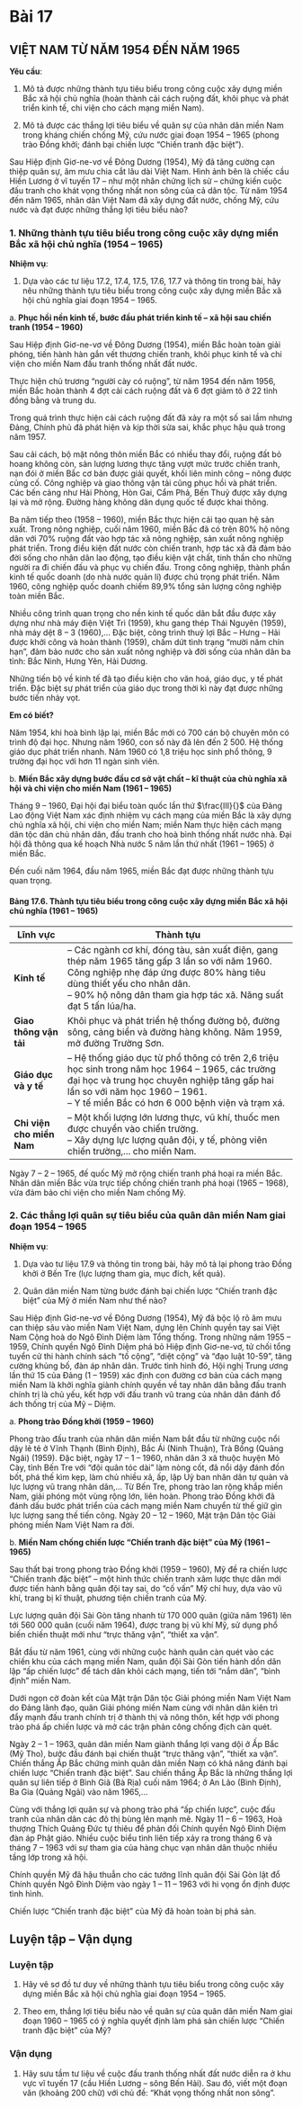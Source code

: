 # Bài 17
## VIỆT NAM TỪ NĂM 1954 ĐẾN NĂM 1965

**Yêu cầu**:

1. Mô tả được những thành tựu tiêu biểu trong công cuộc xây dựng miền Bắc xã hội chủ nghĩa (hoàn thành cải cách ruộng đất, khôi phục và phát triển kinh tế, chi viện cho cách mạng miền Nam).

2. Mô tả được các thắng lợi tiêu biểu về quân sự của nhân dân miền Nam trong kháng chiến chống Mỹ, cứu nước giai đoạn 1954 – 1965 (phong trào Đồng khởi; đánh bại chiến lược “Chiến tranh đặc biệt”).

Sau Hiệp định Giơ-ne-vơ về Đông Dương (1954), Mỹ đã tăng cường can thiệp quân sự, âm mưu chia cắt lâu dài Việt Nam. Hình ảnh bên là chiếc cầu Hiền Lương ở vĩ tuyến 17 – như một nhân chứng lịch sử – chứng kiến cuộc đấu tranh cho khát vọng thống nhất non sông của cả dân tộc. Từ năm 1954 đến năm 1965, nhân dân Việt Nam đã xây dựng đất nước, chống Mỹ, cứu nước và đạt được những thắng lợi tiêu biểu nào?

### 1. Những thành tựu tiêu biểu trong công cuộc xây dựng miền Bắc xã hội chủ nghĩa (1954 – 1965)

**Nhiệm vụ**:

1. Dựa vào các tư liệu 17.2, 17.4, 17.5, 17.6, 17.7 và thông tin trong bài, hãy nêu những thành tựu tiêu biểu trong công cuộc xây dựng miền Bắc xã hội chủ nghĩa giai đoạn 1954 – 1965.

a. **Phục hồi nền kinh tế, bước đầu phát triển kinh tế – xã hội sau chiến tranh (1954 – 1960)**

Sau Hiệp định Giơ-ne-vơ về Đông Dương (1954), miền Bắc hoàn toàn giải phóng, tiến hành hàn gắn vết thương chiến tranh, khôi phục kinh tế và chi viện cho miền Nam đấu tranh thống nhất đất nước.

Thực hiện chủ trương “người cày có ruộng”, từ năm 1954 đến năm 1956, miền Bắc hoàn thành 4 đợt cải cách ruộng đất và 6 đợt giảm tô ở 22 tỉnh đồng bằng và trung du.

Trong quá trình thực hiện cải cách ruộng đất đã xảy ra một số sai lầm nhưng Đảng, Chính phủ đã phát hiện và kịp thời sửa sai, khắc phục hậu quả trong năm 1957.

Sau cải cách, bộ mặt nông thôn miền Bắc có nhiều thay đổi, ruộng đất bỏ hoang không còn, sản lượng lương thực tăng vượt mức trước chiến tranh, nạn đói ở miền Bắc cơ bản được giải quyết, khối liên minh công – nông được củng cố. Công nghiệp và giao thông vận tải cũng phục hồi và phát triển. Các bến cảng như Hải Phòng, Hòn Gai, Cẩm Phả, Bến Thuỷ được xây dựng lại và mở rộng. Đường hàng không dân dụng quốc tế được khai thông.

Ba năm tiếp theo (1958 – 1960), miền Bắc thực hiện cải tạo quan hệ sản xuất. Trong nông nghiệp, cuối năm 1960, miền Bắc đã có trên 80% hộ nông dân với 70% ruộng đất vào hợp tác xã nông nghiệp, sản xuất nông nghiệp phát triển. Trong điều kiện đất nước còn chiến tranh, hợp tác xã đã đảm bảo đời sống cho nhân dân lao động, tạo điều kiện vật chất, tinh thần cho những người ra đi chiến đấu và phục vụ chiến đấu. Trong công nghiệp, thành phần kinh tế quốc doanh (do nhà nước quản lí) được chú trọng phát triển. Năm 1960, công nghiệp quốc doanh chiếm 89,9% tổng sản lượng công nghiệp toàn miền Bắc.

Nhiều công trình quan trọng cho nền kinh tế quốc dân bắt đầu được xây dựng như nhà máy điện Việt Trì (1959), khu gang thép Thái Nguyên (1959), nhà máy dệt 8 – 3 (1960),... Đặc biệt, công trình thuỷ lợi Bắc – Hưng – Hải được khởi công và hoàn thành (1959), chấm dứt tình trạng “mười năm chín hạn”, đảm bảo nước cho sản xuất nông nghiệp và đời sống của nhân dân ba tỉnh: Bắc Ninh, Hưng Yên, Hải Dương.

Những tiến bộ về kinh tế đã tạo điều kiện cho văn hoá, giáo dục, y tế phát triển. Đặc biệt sự phát triển của giáo dục trong thời kì này đạt được những bước tiến nhảy vọt.

**Em có biết?**

Năm 1954, khi hoà bình lập lại, miền Bắc mới có 700 cán bộ chuyên môn có trình độ đại học. Nhưng năm 1960, con số này đã lên đến 2 500. Hệ thống giáo dục phát triển nhanh. Năm 1960 có 1,8 triệu học sinh phổ thông, 9 trường đại học với hơn 11 ngàn sinh viên.

b. **Miền Bắc xây dựng bước đầu cơ sở vật chất – kĩ thuật của chủ nghĩa xã hội và chi viện cho miền Nam (1961 – 1965)**

Tháng 9 – 1960, Đại hội đại biểu toàn quốc lần thứ $\frac{III}{}$ của Đảng Lao động Việt Nam xác định nhiệm vụ cách mạng của miền Bắc là xây dựng chủ nghĩa xã hội, chi viện cho miền Nam; miền Nam thực hiện cách mạng dân tộc dân chủ nhân dân, đấu tranh cho hoà bình thống nhất nước nhà. Đại hội đã thông qua kế hoạch Nhà nước 5 năm lần thứ nhất (1961 – 1965) ở miền Bắc.

Đến cuối năm 1964, đầu năm 1965, miền Bắc đạt được những thành tựu quan trọng.

#### Bảng 17.6. Thành tựu tiêu biểu trong công cuộc xây dựng miền Bắc xã hội chủ nghĩa (1961 – 1965)

| Lĩnh vực | Thành tựu |
|---|---|
| **Kinh tế** | – Các ngành cơ khí, đóng tàu, sản xuất điện, gang thép năm 1965 tăng gấp 3 lần so với năm 1960. Công nghiệp nhẹ đáp ứng được 80% hàng tiêu dùng thiết yếu cho nhân dân.<br> – 90% hộ nông dân tham gia hợp tác xã. Năng suất đạt 5 tấn lúa/ha. |
| **Giao thông vận tải** | Khôi phục và phát triển hệ thống đường bộ, đường sông, cảng biển và đường hàng không. Năm 1959, mở đường Trường Sơn. |
| **Giáo dục và y tế** | – Hệ thống giáo dục từ phổ thông có trên 2,6 triệu học sinh trong năm học 1964 – 1965, các trường đại học và trung học chuyên nghiệp tăng gấp hai lần so với năm học 1960 – 1961.<br> – Y tế miền Bắc có hơn 6 000 bệnh viện và trạm xá. |
| **Chi viện cho miền Nam** | – Một khối lượng lớn lương thực, vũ khí, thuốc men được chuyển vào chiến trường.<br> – Xây dựng lực lượng quân đội, y tế, phòng viên chiến trường,... cho miền Nam. |

Ngày 7 – 2 – 1965, đế quốc Mỹ mở rộng chiến tranh phá hoại ra miền Bắc. Nhân dân miền Bắc vừa trực tiếp chống chiến tranh phá hoại (1965 – 1968), vừa đảm bảo chi viện cho miền Nam chống Mỹ.

### 2. Các thắng lợi quân sự tiêu biểu của quân dân miền Nam giai đoạn 1954 – 1965

**Nhiệm vụ**:

1. Dựa vào tư liệu 17.9 và thông tin trong bài, hãy mô tả lại phong trào Đồng khởi ở Bến Tre (lực lượng tham gia, mục đích, kết quả).

2. Quân dân miền Nam từng bước đánh bại chiến lược “Chiến tranh đặc biệt” của Mỹ ở miền Nam như thế nào?

Sau Hiệp định Giơ-ne-vơ về Đông Dương (1954), Mỹ đã bộc lộ rõ âm mưu can thiệp sâu vào miền Nam Việt Nam, dựng lên Chính quyền tay sai Việt Nam Cộng hoà do Ngô Đình Diệm làm Tổng thống. Trong những năm 1955 – 1959, Chính quyền Ngô Đình Diệm phá bỏ Hiệp định Giơ-ne-vơ, tử chối tổng tuyển cử thi hành chính sách “tố cộng”, “diệt cộng” và “đạo luật 10-59”, tăng cường khủng bố, đàn áp nhân dân. Trước tình hình đó, Hội nghị Trung ương lần thứ 15 của Đảng (1 – 1959) xác định con đường cơ bản của cách mạng miền Nam là khởi nghĩa giành chính quyền về tay nhân dân bằng đấu tranh chính trị là chủ yếu, kết hợp với đấu tranh vũ trang của nhân dân đánh đổ ách thống trị của Mỹ – Diệm.

a. **Phong trào Đồng khởi (1959 – 1960)**

Phong trào đấu tranh của nhân dân miền Nam bắt đầu từ những cuộc nổi dậy lẻ tẻ ở Vĩnh Thạnh (Bình Định), Bắc Ái (Ninh Thuận), Trà Bồng (Quảng Ngãi) (1959). Đặc biệt, ngày 17 – 1 – 1960, nhân dân 3 xã thuộc huyện Mỏ Cày, tỉnh Bến Tre với “đội quân tóc dài” làm nòng cốt, đã nổi dậy đánh đồn bốt, phá thế kìm kẹp, làm chủ nhiều xã, ấp, lập Uỷ ban nhân dân tự quản và lực lượng vũ trang nhân dân,... Từ Bến Tre, phong trào lan rộng khắp miền Nam, giải phóng một vùng rộng lớn, liên hoàn. Phong trào Đồng khởi đã đánh dấu bước phát triển của cách mạng miền Nam chuyển từ thế giữ gìn lực lượng sang thế tiến công. Ngày 20 – 12 – 1960, Mặt trận Dân tộc Giải phóng miền Nam Việt Nam ra đời.

b. **Miền Nam chống chiến lược “Chiến tranh đặc biệt” của Mỹ (1961 – 1965)**

Sau thất bại trong phong trào Đồng khởi (1959 – 1960), Mỹ đề ra chiến lược “Chiến tranh đặc biệt” – một hình thức chiến tranh xâm lược thực dân mới được tiến hành bằng quân đội tay sai, do “cố vấn” Mỹ chỉ huy, dựa vào vũ khí, trang bị kĩ thuật, phương tiện chiến tranh của Mỹ.

Lực lượng quân đội Sài Gòn tăng nhanh từ 170 000 quân (giữa năm 1961) lên tới 560 000 quân (cuối năm 1964), được trang bị vũ khí Mỹ, sử dụng phổ biến chiến thuật mới như “trực thăng vận”, “thiết xa vận”.

Bắt đầu từ năm 1961, cùng với những cuộc hành quân càn quét vào các chiến khu của cách mạng miền Nam, quân đội Sài Gòn tiến hành dồn dân lập “ấp chiến lược” để tách dân khỏi cách mạng, tiến tới “nắm dân”, “bình định” miền Nam.

Dưới ngọn cờ đoàn kết của Mặt trận Dân tộc Giải phóng miền Nam Việt Nam do Đảng lãnh đạo, quân Giải phóng miền Nam cùng với nhân dân kiên trì đẩy mạnh đấu tranh chính trị ở thành thị và nông thôn, kết hợp với phong trào phá ấp chiến lược và mở các trận phản công chống địch càn quét.

Ngày 2 – 1 – 1963, quân dân miền Nam giành thắng lợi vang dội ở Ấp Bắc (Mỹ Tho), bước đầu đánh bại chiến thuật “trực thăng vận”, “thiết xa vận”. Chiến thắng Ấp Bắc chứng minh quân dân miền Nam có khả năng đánh bại chiến lược “Chiến tranh đặc biệt”. Sau chiến thắng Ấp Bắc là những thắng lợi quân sự liên tiếp ở Bình Giã (Bà Rịa) cuối năm 1964; ở An Lão (Bình Định), Ba Gia (Quảng Ngãi) vào năm 1965,...

Cùng với thắng lợi quân sự và phong trào phá “ấp chiến lược”, cuộc đấu tranh của nhân dân các đô thị bùng lên mạnh mẽ. Ngày 11 – 6 – 1963, Hoà thượng Thích Quảng Đức tự thiêu để phản đối Chính quyền Ngô Đình Diệm đàn áp Phật giáo. Nhiều cuộc biểu tình liên tiếp xảy ra trong tháng 6 và tháng 7 – 1963 với sự tham gia của hàng chục vạn nhân dân thuộc nhiều tầng lớp trong xã hội.

Chính quyền Mỹ đã hậu thuẫn cho các tướng lĩnh quân đội Sài Gòn lật đổ Chính quyền Ngô Đình Diệm vào ngày 1 – 11 – 1963 với hi vọng ổn định được tình hình.

Chiến lược “Chiến tranh đặc biệt” của Mỹ đã hoàn toàn bị phá sản.

## Luyện tập – Vận dụng

### Luyện tập

1.  Hãy vẽ sơ đồ tư duy về những thành tựu tiêu biểu trong công cuộc xây dựng miền Bắc xã hội chủ nghĩa giai đoạn 1954 – 1965.

2.  Theo em, thắng lợi tiêu biểu nào về quân sự của quân dân miền Nam giai đoạn 1960 – 1965 có ý nghĩa quyết định làm phá sản chiến lược “Chiến tranh đặc biệt” của Mỹ?

### Vận dụng

1.  Hãy sưu tầm tư liệu về cuộc đấu tranh thống nhất đất nước diễn ra ở khu vực vĩ tuyến 17 (cầu Hiền Lương – sông Bến Hải). Sau đó, viết một đoạn văn (khoảng 200 chữ) với chủ đề: “Khát vọng thống nhất non sông”.
